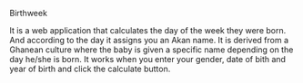 Birthweek

It is a web application that calculates the day of the week they were born.
And according to the day it assigns you an Akan name.
It is derived from a Ghanean culture where the baby is given a specific name depending on the day he/she is born.
It works when you enter your gender, date of bith and year of birth and click the calculate button.

